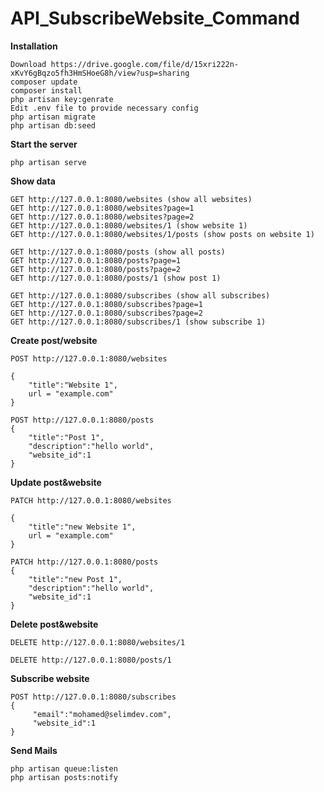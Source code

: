 # API_SubscribeWebsite_Command

**Installation**
````
Download https://drive.google.com/file/d/15xri222n-xKvY6gBqzo5fh3HmSHoeG8h/view?usp=sharing
composer update
composer install
php artisan key:genrate
Edit .env file to provide necessary config
php artisan migrate
php artisan db:seed
````

**Start the server**

````php artisan serve````

**Show data**
````
GET http://127.0.0.1:8080/websites (show all websites)
GET http://127.0.0.1:8080/websites?page=1
GET http://127.0.0.1:8080/websites?page=2
GET http://127.0.0.1:8080/websites/1 (show website 1)
GET http://127.0.0.1:8080/websites/1/posts (show posts on website 1)

GET http://127.0.0.1:8080/posts (show all posts)
GET http://127.0.0.1:8080/posts?page=1
GET http://127.0.0.1:8080/posts?page=2
GET http://127.0.0.1:8080/posts/1 (show post 1)

GET http://127.0.0.1:8080/subscribes (show all subscribes)
GET http://127.0.0.1:8080/subscribes?page=1
GET http://127.0.0.1:8080/subscribes?page=2
GET http://127.0.0.1:8080/subscribes/1 (show subscribe 1)
````


**Create post/website**
````
POST http://127.0.0.1:8080/websites

{
    "title":"Website 1",
    url = "example.com"
}
````

````
POST http://127.0.0.1:8080/posts
{
    "title":"Post 1",
    "description":"hello world",
    "website_id":1
}
````


**Update post&website**

````
PATCH http://127.0.0.1:8080/websites

{
    "title":"new Website 1",
    url = "example.com"
}
````

````
PATCH http://127.0.0.1:8080/posts
{
    "title":"new Post 1",
    "description":"hello world",
    "website_id":1
}
````

**Delete post&website**

````
DELETE http://127.0.0.1:8080/websites/1

DELETE http://127.0.0.1:8080/posts/1
````


**Subscribe website**

````
POST http://127.0.0.1:8080/subscribes
{
     "email":"mohamed@selimdev.com",
     "website_id":1
}
````


**Send Mails**

````
php artisan queue:listen
php artisan posts:notify
````
